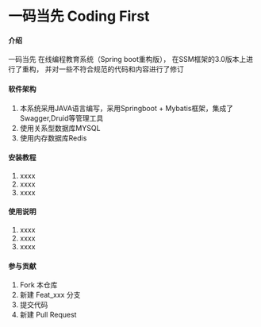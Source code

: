 # 一码当先 Coding First 

#### 介绍

一码当先 在线编程教育系统（Spring boot重构版），
在SSM框架的3.0版本上进行了重构，
并对一些不符合规范的代码和内容进行了修订

#### 软件架构

1. 本系统采用JAVA语言编写，采用Springboot + Mybatis框架，集成了Swagger,Druid等管理工具
2. 使用关系型数据库MYSQL
3. 使用内存数据库Redis


#### 安装教程

1. xxxx
2. xxxx
3. xxxx

#### 使用说明

1. xxxx
2. xxxx
3. xxxx

#### 参与贡献

1. Fork 本仓库
2. 新建 Feat_xxx 分支
3. 提交代码
4. 新建 Pull Request